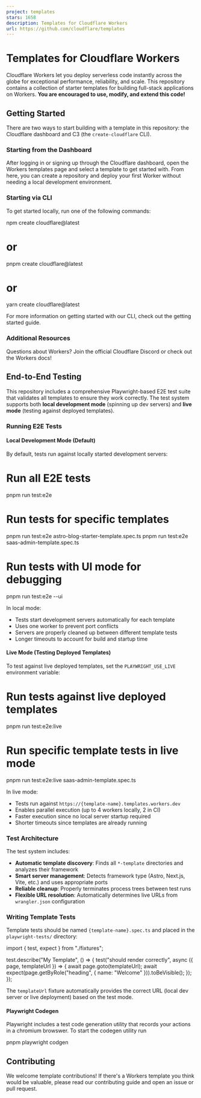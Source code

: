 ```yaml
---
project: templates
stars: 1658
description: Templates for Cloudflare Workers
url: https://github.com/cloudflare/templates
---
```


Templates for Cloudflare Workers
================================

Cloudflare Workers let you deploy serverless code instantly across the globe for exceptional performance, reliability, and scale. This repository contains a collection of starter templates for building full-stack applications on Workers. **You are encouraged to use, modify, and extend this code!**

Getting Started
---------------

There are two ways to start building with a template in this repository: the Cloudflare dashboard and C3 (the `create-cloudflare` CLI).

### Starting from the Dashboard

After logging in or signing up through the Cloudflare dashboard, open the Workers templates page and select a template to get started with. From here, you can create a repository and deploy your first Worker without needing a local development environment.

### Starting via CLI

To get started locally, run one of the following commands:

npm create cloudflare@latest
# or
pnpm create cloudflare@latest
# or
yarn create cloudflare@latest

For more information on getting started with our CLI, check out the getting started guide.

### Additional Resources

Questions about Workers? Join the official Cloudflare Discord or check out the Workers docs!

End-to-End Testing
------------------

This repository includes a comprehensive Playwright-based E2E test suite that validates all templates to ensure they work correctly. The test system supports both **local development mode** (spinning up dev servers) and **live mode** (testing against deployed templates).

### Running E2E Tests

#### Local Development Mode (Default)

By default, tests run against locally started development servers:

# Run all E2E tests
pnpm run test:e2e

# Run tests for specific templates
pnpm run test:e2e astro-blog-starter-template.spec.ts
pnpm run test:e2e saas-admin-template.spec.ts

# Run tests with UI mode for debugging
pnpm run test:e2e --ui

In local mode:

-   Tests start development servers automatically for each template
-   Uses one worker to prevent port conflicts
-   Servers are properly cleaned up between different template tests
-   Longer timeouts to account for build and startup time

#### Live Mode (Testing Deployed Templates)

To test against live deployed templates, set the `PLAYWRIGHT_USE_LIVE` environment variable:

# Run tests against live deployed templates
pnpm run test:e2e:live

# Run specific template tests in live mode
pnpm run test:e2e:live saas-admin-template.spec.ts

In live mode:

-   Tests run against `https://{template-name}.templates.workers.dev`
-   Enables parallel execution (up to 4 workers locally, 2 in CI)
-   Faster execution since no local server startup required
-   Shorter timeouts since templates are already running

### Test Architecture

The test system includes:

-   **Automatic template discovery**: Finds all `*-template` directories and analyzes their framework
-   **Smart server management**: Detects framework type (Astro, Next.js, Vite, etc.) and uses appropriate ports
-   **Reliable cleanup**: Properly terminates process trees between test runs
-   **Flexible URL resolution**: Automatically determines live URLs from `wrangler.json` configuration

### Writing Template Tests

Template tests should be named `{template-name}.spec.ts` and placed in the `playwright-tests/` directory:

import { test, expect } from "./fixtures";

test.describe("My Template", () \=> {
	test("should render correctly", async ({ page, templateUrl }) \=> {
		await page.goto(templateUrl);
		await expect(page.getByRole("heading", { name: "Welcome" })).toBeVisible();
	});
});

The `templateUrl` fixture automatically provides the correct URL (local dev server or live deployment) based on the test mode.

#### Playwright Codegen

Playwright includes a test code generation utility that records your actions in a chromium browswer. To start the codegen utility run

pnpm playwright codgen

Contributing
------------

We welcome template contributions! If there's a Workers template you think would be valuable, please read our contributing guide and open an issue or pull request.
